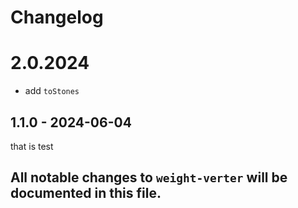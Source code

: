 # Changelog

# 2.0.2024

- add `toStones`

## 1.1.0  - 2024-06-04

that is test

## All notable changes to `weight-verter` will be documented in this file.

